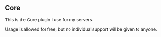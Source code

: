 ## Core
This is the Core plugin I use for my servers.

Usage is allowed for free, but no individual support will be given to anyone.